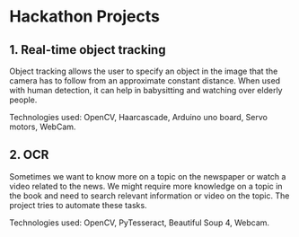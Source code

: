 # Hackathon Projects

## 1. Real-time object tracking
Object tracking allows the user to specify an object in the image that the camera has to follow from an approximate constant distance. 
When used with human detection, it can help in babysitting and watching over elderly people.

  Technologies used: OpenCV, Haarcascade, Arduino uno board, Servo motors, WebCam.


## 2. OCR
Sometimes we want to know more on a topic on the newspaper or watch a video related to the news.
We might require more knowledge on a topic in the book and need to search relevant information or video on the topic.
The project tries to automate these tasks.

  Technologies used: OpenCV, PyTesseract, Beautiful Soup 4, Webcam.
